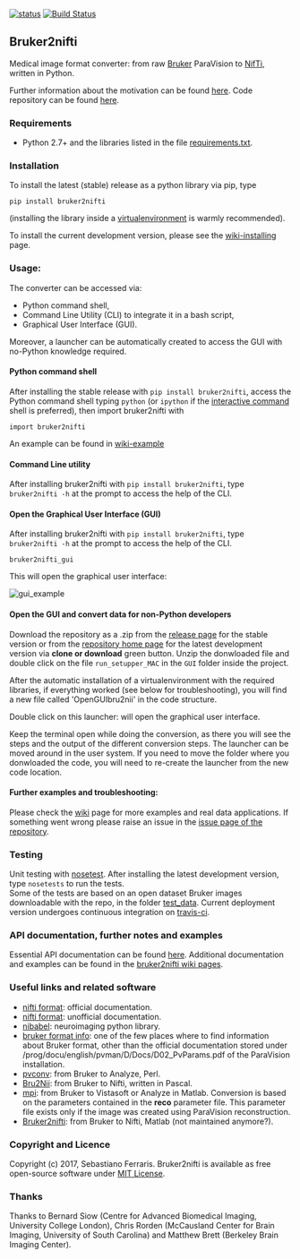 [![status](http://joss.theoj.org/papers/2ee6a3a3b1a4d8df1633f601bf2b0ffe/status.svg)](http://joss.theoj.org/papers/2ee6a3a3b1a4d8df1633f601bf2b0ffe)
[![Build Status](https://travis-ci.org/SebastianoF/bruker2nifti.svg?branch=master)](https://travis-ci.org/SebastianoF/bruker2nifti)

## Bruker2nifti

Medical image format converter: from raw [Bruker](http://imaging.mrc-cbu.cam.ac.uk/imaging/FormatBruker) 
ParaVision to [NifTi](https://nifti.nimh.nih.gov/nifti-1), written in Python.

Further information about the motivation can be found [here](https://github.com/SebastianoF/bruker2nifti/tree/master/paper).
Code repository can be found [here](https://github.com/SebastianoF/bruker2nifti).

### Requirements
* Python 2.7+ and the libraries listed in the file [requirements.txt](https://github.com/SebastianoF/bruker2nifti/blob/master/requirements.txt).

### Installation
To install the latest (stable) release as a python library via pip, type 
```
pip install bruker2nifti
```
(installing the library inside a [virtualenvironment](http://docs.python-guide.org/en/latest/dev/virtualenvs/) is warmly recommended).

To install the current development version, please see the 
[wiki-installing](https://github.com/SebastianoF/bruker2nifti/wiki/Installing-latest-updates-and-in-development-mode) page. 

### Usage:

The converter can be accessed via: 
+ Python command shell, 
+ Command Line Utility (CLI) to integrate it in a bash script,
+ Graphical User Interface (GUI).

Moreover, a launcher can be automatically created to access the GUI with no-Python knowledge required.  

#### Python command shell
After installing the stable release with `pip install bruker2nifti`, access the Python command shell typing `python` (or `ipython` if the 
[interactive command](https://en.wikipedia.org/wiki/IPython) shell is preferred), then import bruker2nifti with
```
import bruker2nifti
```
An example can be found in [wiki-example](https://github.com/SebastianoF/bruker2nifti/wiki/Examples) 

#### Command Line utility
After installing bruker2nifti with `pip install bruker2nifti`, type `bruker2nifti -h` at the prompt to access the
 help of the CLI.

<!--
#### Accessing the Command Line Utility without installing
If you prefer to access the command line utility without installing the library on your python environment,
you can download the [latest release](https://github.com/SebastianoF/bruker2nifti/releases) or the 
[development version](https://github.com/SebastianoF/bruker2nifti) on your system, then add it to the python path
with `PYTHONPATH="${PYTHONPATH}:path-to-bruker2nifti-repository"` and access the help of the CLI via  

+ `python parsers/bruker2nii.py -h`

Where the invoked Python is a distribution provided with the [required libraries](https://github.com/SebastianoF/bruker2nifti/blob/master/requirements.txt). .
-->

#### Open the Graphical User Interface (GUI)
After installing bruker2nifti with `pip install bruker2nifti`, type `bruker2nifti -h` at the prompt to access the
 help of the CLI.
```
bruker2nifti_gui
```
This will open the graphical user interface:

![gui_example](https://github.com/SebastianoF/bruker2nifti/blob/master/screenshots/gui_example.jpg)

#### Open the GUI and convert data for non-Python developers
Download the repository as a .zip from the [release page](https://github.com/SebastianoF/bruker2nifti/releases) 
for the stable version or from the [repository home page](https://github.com/SebastianoF/bruker2nifti) for the latest 
development version via **clone or download** green button.
Unzip the donwloaded file and double click on the file `run_setupper_MAC` in the `GUI` folder inside the project.

After the automatic installation of a virtualenvironment with the required libraries, if everything worked 
(see below for troubleshooting), you will find a new file called 'OpenGUIbru2nii' in the code structure. 

Double click on this launcher: will open the graphical user interface. 

Keep the terminal open while doing the conversion, as there you will see the steps and the output of the different
conversion steps.
The launcher can be moved around in the user system. If you need to move the folder where you donwloaded the code, you will need to re-create the 
launcher from the new code location.

#### Further examples and troubleshooting:

Please check the [wiki](https://github.com/SebastianoF/bruker2nifti/wiki) page for more examples and real data applications.
If something went wrong please raise an issue in the [issue page of the repository](https://github.com/SebastianoF/bruker2nifti/issues).

### Testing
Unit testing with [nosetest](http://pythontesting.net/framework/nose/nose-introduction/).
After installing the latest development version, type `nosetests` to run the tests.   
Some of the tests are based on an open dataset Bruker images downloadable with the repo, in the folder 
[test_data](https://github.com/SebastianoF/bruker2nifti/tree/master/test_data).
Current deployment version undergoes continuous integration on [travis-ci](https://travis-ci.org/SebastianoF/bruker2nifti).

### API documentation, further notes and examples <a name="up"></a>
Essential API documentation can be found [here](http://bruker2nifti.readthedocs.io/en/latest/).
Additional documentation and examples can be found in the [bruker2nifti wiki pages](https://github.com/SebastianoF/bruker2nifti/wiki).

### Useful links and related software <a name="utilities"></a>
+ [nifti format](https://nifti.nimh.nih.gov/nifti-1): official documentation.
+ [nifti format](https://brainder.org/2012/09/23/the-nifti-file-format/): unofficial documentation.
+ [nibabel](http://nipy.org/nibabel/): neuroimaging python library. 
+ [bruker format info](http://imaging.mrc-cbu.cam.ac.uk/imaging/FormatBruker): one of the few places where to find 
information about Bruker format, other than the official documentation stored under 
<PvInstDir>/prog/docu/english/pvman/D/Docs/D02_PvParams.pdf of the ParaVision installation. 
+ [pvconv](https://github.com/matthew-brett/pvconv): from Bruker to Analyze, Perl.
+ [Bru2Nii](https://github.com/neurolabusc/Bru2Nii): from Bruker to Nifti, written in Pascal. 
+ [mpi](https://github.com/francopestilli/mpi): from Bruker to Vistasoft or Analyze in Matlab. Conversion is based on the parameters contained in the **reco** parameter file. This
parameter file exists only if the image was created using ParaVision reconstruction.
+ [Bruker2nifti](https://github.com/CristinaChavarrias/Bruker2nifti): from Bruker to Nifti, Matlab (not maintained anymore?).

### Copyright and Licence 
Copyright (c) 2017, Sebastiano Ferraris.
Bruker2nifti is available as free open-source software under [MIT License](https://github.com/SebastianoF/bruker2nifti/blob/master/LICENCE.txt).

### Thanks <a name="thanks"></a>
Thanks to 
Bernard Siow (Centre for Advanced Biomedical Imaging, University College London), 
Chris Rorden (McCausland Center for Brain Imaging, University of South Carolina) 
and 
Matthew Brett (Berkeley Brain Imaging Center).
